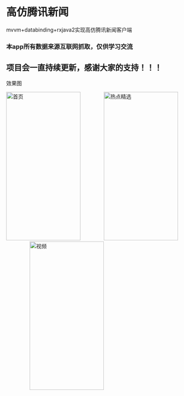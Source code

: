 # 高仿腾讯新闻
mvvm+databinding+rxjava2实现高仿腾讯新闻客户端

<h3>本app所有数据来源互联网抓取，仅供学习交流</h3>

<h2>项目会一直持续更新，感谢大家的支持！！！</h2>



<p>效果图</p>

<img src="https://raw.githubusercontent.com/dingshuangdian/hodgepodge/master/img/gif1.gif" width="200px" height="400px" alt="首页">&nbsp;&nbsp;&nbsp;&nbsp;&nbsp;&nbsp;&nbsp;&nbsp;&nbsp;&nbsp;&nbsp;&nbsp;&nbsp;&nbsp;&nbsp;&nbsp;<img src="https://raw.githubusercontent.com/dingshuangdian/hodgepodge/master/img/gif3.gif" width="200px" height="400px" alt="热点精选">&nbsp;&nbsp;&nbsp;&nbsp;&nbsp;&nbsp;&nbsp;&nbsp;&nbsp;&nbsp;&nbsp;&nbsp;&nbsp;&nbsp;&nbsp;&nbsp;<img src="https://raw.githubusercontent.com/dingshuangdian/hodgepodge/master/img/gif2.gif" width="200px" height="400px" alt="视频">


